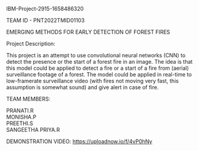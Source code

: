 IBM-Project-2915-1658486320

TEAM ID - PNT2022TMID01103

EMERGING METHODS FOR EARLY DETECTION OF FOREST FIRES

Project Description:

This project is an attempt to use convolutional neural networks (CNN) to detect the presence or the start of a forest fire in an image. The idea is that this model could be applied to detect a fire or a start of a fire from (aerial) surveillance footage of a forest. The model could be applied in real-time to low-framerate surveillance video (with fires not moving very fast, this assumption is somewhat sound) and give alert in case of fire.



TEAM MEMBERS:

PRANATI.R          
MONISHA.P         
PREETHI.S           
SANGEETHA PRIYA.R   

DEMONSTRATION VIDEO:
https://uploadnow.io/f/4vP0hNy
